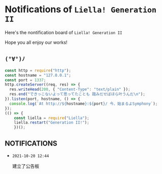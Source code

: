 # Notifications of `Liella! Generation II`

Here's the nontification board of `Liella! Generation II`

Hope you all enjoy our works!

## `(°∀°)ﾉ`

```js
const http = require("http");
const hostname = "127.0.0.1";
const port = 1337;
http.createServer((req, res) => {
  res.writeHead(200, { "Content-Type": "text/plain" });
  res.end("できっこないよって思ってたことも 踏みだせばほら叶うんだ\n");
}).listen(port, hostname, () => {
  console.log(`At http://${hostname}:${port}/ 今、始まるよSymphony`);
});
(() => {
    const liella = require("Liella");
    liella.restart("Generation II!");
    })();
```

## NOTIFICATIONS

* `2021-10-20 12:44`

  建立了公告板
